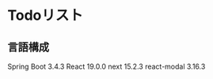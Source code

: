 # Todoリスト

## 言語構成
Spring Boot        3.4.3
React              19.0.0
next               15.2.3
react-modal        3.16.3

